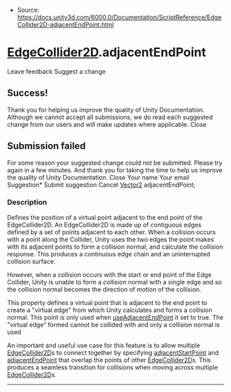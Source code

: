 * Source: https://docs.unity3d.com/6000.0/Documentation/ScriptReference/EdgeCollider2D-adjacentEndPoint.html

#  [EdgeCollider2D](https://docs.unity3d.com/6000.0/Documentation/ScriptReference/EdgeCollider2D.html).adjacentEndPoint
Leave feedback
Suggest a change
## Success!
Thank you for helping us improve the quality of Unity Documentation. Although we cannot accept all submissions, we do read each suggested change from our users and will make updates where applicable.
Close
## Submission failed
For some reason your suggested change could not be submitted. Please <a>try again</a> in a few minutes. And thank you for taking the time to help us improve the quality of Unity Documentation.
Close
Your name Your email Suggestion* Submit suggestion
Cancel
[Vector2](https://docs.unity3d.com/6000.0/Documentation/ScriptReference/Vector2.html) adjacentEndPoint; 
### Description
Defines the position of a virtual point adjacent to the end point of the EdgeCollider2D.
An EdgeCollider2D is made up of contiguous edges defined by a set of points adjacent to each other. When a collision occurs with a point along the Collider, Unity uses the two edges the point makes with its adjacent points to form a collision normal, and calculate the collision response. This produces a continuous edge chain and an uninterrupted collision surface.  
  
However, when a collision occurs with the start or end point of the Edge Collider, Unity is unable to form a collision normal with a single edge and so the collision normal becomes the direction of motion of the collision.  
  
This property defines a virtual point that is adjacent to the end point to create a "virtual edge" from which Unity calculates and forms a collision normal. This point is only used when [useAdjacentEndPoint](https://docs.unity3d.com/6000.0/Documentation/ScriptReference/EdgeCollider2D-useAdjacentEndPoint.html) it set to true. The "virtual edge” formed cannot be collided with and only a collision normal is used  
  
An important and useful use case for this feature is to allow multiple [EdgeCollider2D](https://docs.unity3d.com/6000.0/Documentation/ScriptReference/EdgeCollider2D.html)s to connect together by specifying [adjacentStartPoint](https://docs.unity3d.com/6000.0/Documentation/ScriptReference/EdgeCollider2D-adjacentStartPoint.html) and [adjacentEndPoint](https://docs.unity3d.com/6000.0/Documentation/ScriptReference/EdgeCollider2D-adjacentEndPoint.html) that overlap the points of other [EdgeCollider2D](https://docs.unity3d.com/6000.0/Documentation/ScriptReference/EdgeCollider2D.html)s. This produces a seamless transition for collisions when moving across multiple [EdgeCollider2D](https://docs.unity3d.com/6000.0/Documentation/ScriptReference/EdgeCollider2D.html)s.
* * *
